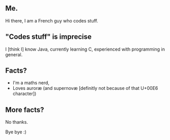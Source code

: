 ## Me.
Hi there,
I am a French guy who codes stuff.

## "Codes stuff" is imprecise
I [think I] know Java, currently learning C, experienced with programming in general.

## Facts?
 - I'm a maths nerd,
 - Loves auroræ (and supernovæ [definitly not because of that U+00E6 character])

## More facts?
No thanks.

Bye bye :)
